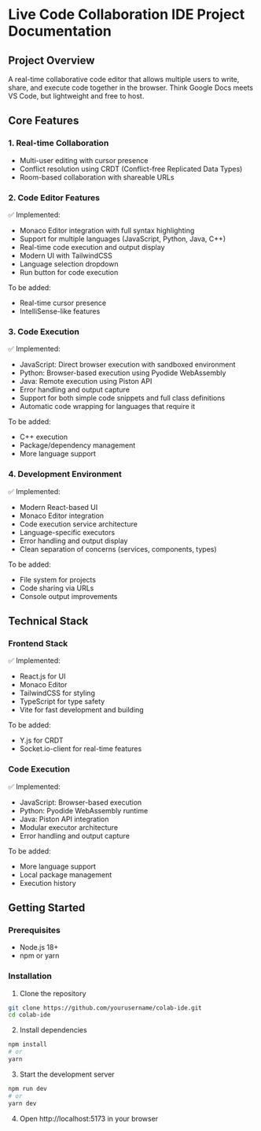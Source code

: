 # Live Code Collaboration IDE Project Documentation

## Project Overview

A real-time collaborative code editor that allows multiple users to write, share, and execute code together in the browser. Think Google Docs meets VS Code, but lightweight and free to host.

## Core Features

### 1. Real-time Collaboration

- Multi-user editing with cursor presence
- Conflict resolution using CRDT (Conflict-free Replicated Data Types)
- Room-based collaboration with shareable URLs

### 2. Code Editor Features

✅ Implemented:

- Monaco Editor integration with full syntax highlighting
- Support for multiple languages (JavaScript, Python, Java, C++)
- Real-time code execution and output display
- Modern UI with TailwindCSS
- Language selection dropdown
- Run button for code execution

To be added:

- Real-time cursor presence
- IntelliSense-like features

### 3. Code Execution

✅ Implemented:

- JavaScript: Direct browser execution with sandboxed environment
- Python: Browser-based execution using Pyodide WebAssembly
- Java: Remote execution using Piston API
- Error handling and output capture
- Support for both simple code snippets and full class definitions
- Automatic code wrapping for languages that require it

To be added:

- C++ execution
- Package/dependency management
- More language support

### 4. Development Environment

✅ Implemented:

- Modern React-based UI
- Monaco Editor integration
- Code execution service architecture
- Language-specific executors
- Error handling and output display
- Clean separation of concerns (services, components, types)

To be added:

- File system for projects
- Code sharing via URLs
- Console output improvements

## Technical Stack

### Frontend Stack

✅ Implemented:

- React.js for UI
- Monaco Editor
- TailwindCSS for styling
- TypeScript for type safety
- Vite for fast development and building

To be added:

- Y.js for CRDT
- Socket.io-client for real-time features

### Code Execution

✅ Implemented:

- JavaScript: Browser-based execution
- Python: Pyodide WebAssembly runtime
- Java: Piston API integration
- Modular executor architecture
- Error handling and output capture

To be added:

- More language support
- Local package management
- Execution history

## Getting Started

### Prerequisites

- Node.js 18+
- npm or yarn

### Installation

1. Clone the repository

```bash
git clone https://github.com/yourusername/colab-ide.git
cd colab-ide
```

2. Install dependencies

```bash
npm install
# or
yarn
```

3. Start the development server

```bash
npm run dev
# or
yarn dev
```

4. Open http://localhost:5173 in your browser
